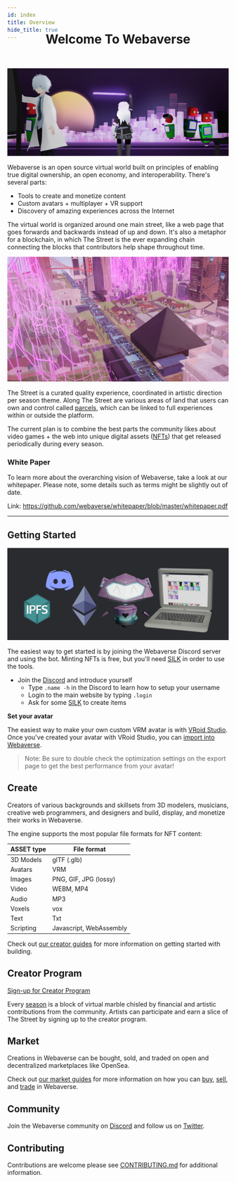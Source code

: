 ```yaml
---
id: index
title: Overview
hide_title: true
---
```


<div style='margin-top: -60px'></div>
<h1 align="center"><b>Welcome To Webaverse</b></h1>

<br/>

![Banner](/img/banner.jpg)

Webaverse is an open source virtual world built on principles of enabling true digital ownership, an open economy, and interoperability. There's several parts:

- Tools to create and monetize content
- Custom avatars + multiplayer + VR support
- Discovery of amazing experiences across the Internet

The virtual world is organized around one main street, like a web page that goes forwards and backwards instead of up and down. It's also a metaphor for a blockchain, in which The Street is the ever expanding chain connecting the blocks that contributors help shape throughout time.

![](/img/street.jpg)

The Street is a curated quality experience, coordinated in artistic direction per season theme. Along The Street are various areas of land that users can own and control called [parcels](/docs/webaverse/parcels), which can be linked to full experiences within or outside the platform.

The current plan is to combine the best parts the community likes about video games + the web into unique digital assets ([NFTs](./webaverse/items)) that get released periodically during every season.

### White Paper

To learn more about the overarching vision of Webaverse, take a look at our whitepaper. Please note, some details such as terms might be slightly out of date.

Link: https://github.com/webaverse/whitepaper/blob/master/whitepaper.pdf

---

## Getting Started 

![](/img/ethbot.jpg)

The easiest way to get started is by joining the Webaverse Discord server and using the bot. Minting NFTs is free, but you'll need [SILK](./silk) in order to use the tools.

- Join the [Discord](https://discord.gg/R5wqYhvv53) and introduce yourself
  - Type `.name -h` in the Discord to learn how to setup your username
  - Login to the main website by typing `.login`
  - Ask for some [SILK](/docs/webaverse/silk) to create items

**Set your avatar**

The easiest way to make your own custom VRM avatar is with [VRoid Studio](https://vroid.com/en/studio/). Once you've created your avatar with VRoid Studio, you can [import into Webaverse](/docs/create/import-vroid).

> Note: Be sure to double check the optimization settings on the export page to get the best performance from your avatar!

## Create 

Creators of various backgrounds and skillsets from 3D modelers, musicians, creative web programmers, and designers and build, display, and monetize their works in Webaverse.

The engine supports the most popular file formats for NFT content:

| ASSET type  | File format |
| ----------- | ----------- |
| 3D Models   | glTF (.glb) |
| Avatars     | VRM         |
| Images      | PNG, GIF, JPG (lossy)  |
| Video       | WEBM, MP4   |
| Audio       | MP3         |
| Voxels      | vox         |
| Text        | Txt         |
| Scripting   | Javascript, WebAssembly  |

Check out [our creator guides](./create/index.md) for more information on getting started with building.

## Creator Program

[Sign-up for Creator Program](https://utc9pqk8vl1.typeform.com/to/rZp09YYu)

Every [season](/webaverse/seasons) is a block of virtual marble chisled by financial and artistic contributions from the community. Artists can participate and earn a slice of The Street by signing up to the creator program.


## Market 

Creations in Webaverse can be bought, sold, and traded on open and decentralized marketplaces like OpenSea.

Check out [our market guides](./market/silk-guide) for more information on how you can [buy](./market/nfts-guide), [sell](./market/nfts-guide), and [trade](./market/trade-guide) in Webaverse.

## Community

Join the Webaverse community on [Discord](https://discord.gg/R5wqYhvv53) and follow us on [Twitter](https://twitter.com/webaverse).

## Contributing

Contributions are welcome please see <a href="https://github.com/webaverse/docs/blob/master/CONTRIBUTING.md" target="_blank" rel="noopener noreferrer">CONTRIBUTING.md</a> for additional information.


